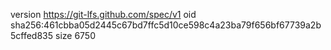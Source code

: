 version https://git-lfs.github.com/spec/v1
oid sha256:461cbba05d2445c67bd7ffc5d10ce598c4a23ba79f656bf67739a2b5cffed835
size 6750
